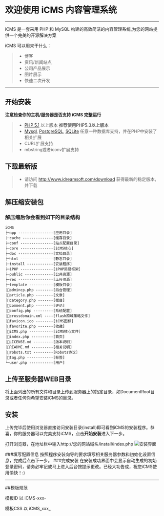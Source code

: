 # 欢迎使用 iCMS 内容管理系统

------

iCMS 是一套采用 PHP 和 MySQL 构建的高效简洁的内容管理系统,为您的网站提供一个完美的开源解决方案

iCMS 可以用来干什么：

> * 博客
> * 资讯/新闻站点
> * 公司产品展示
> * 图片展示
> * 快速二次开发

------

## 开始安装
**注意检查你的主机/服务器是否支持 iCMS 完整运行**
> * [PHP 5.1][1] 以上版本 **推荐使用PHP5.3以上版本**
> * [Mysql][2], [PostgreSQL][3], [SQLite][4] 任意一种数据库支持，并在PHP中安装了相关扩展
> * CURL扩展支持
> * mbstring或者iconv扩展支持

## 下载最新版
> * 请访问 http://www.idreamsoft.com/download 获得最新的稳定版本，并下载

## 解压缩安装包
### 解压缩后你会看到如下的目录结构
```
iCMS
├─app ----------------[应用目录]
├─cache --------------[缓存目录]
├─conf ---------------[站点配置目录]
├─core ---------------[iCMS核心]
├─doc ----------------[文档目录]
├─html ---------------[静态目录]
├─install ------------[安装程序]
├─iPHP ---------------[iPHP简易框架]
├─public -------------[公共资源]
├─res ----------------[上传资源]
├─template -----------[模板目录]
│admincp.php --------[后台管理]
│article.php --------[文章]
│category.php -------[栏目]
│comment.php --------[评论]
│config.php ---------[系统配置]
│crossdomain.xml ----[flash跨域策略文件]
│favicon.ico --------[iCMS图标]
│favorite.php -------[收藏]
│iCMS.php -----------[iCMS核心文件]
│index.php ----------[首页]
│LICENSE.md ---------[版本说明]
│README.md ----------[相关说明]
│robots.txt ---------[Robots协议]
│tag.php ------------[标签]
└─user.php -----------[用户]
```

## 上传至服务器WEB目录
将上面列出的所有文件和目录上传到服务器上的指定目录，如DocumentRoot目录或者任何你希望安装iCMS的目录。
## 安装
上传完毕后使用浏览器直接访问安装目录(install)即可看到iCMS的安装程序。恭喜，你的服务器可以完美支持iCMS，点击**开始安装**进入下一步。

打开浏览器，在地址栏中输入http://您的网站域名/install/index.php
![安装界面][5]

###填写配置信息
按照程序安装向导的要求填写相关服务器参数和初始化设置信息，完成后点击下一步。
###完成安装
在安装成功界面中会显示自动生成的初始登录密码，请务必牢记或马上进入后台按提示更改。已经大功告成，祝您iCMS使用愉快！:)

----------

##模板规范

模板ID  以 iCMS-xxx-

模板CSS 以 iCMS_xxx_

[1]: http://www.php.net/
[2]: http://www.mysql.com/
[3]: http://www.postgresql.org/
[4]: http://sqlite.org/
[5]: http://www.idreamsoft.com/static/install.jpg
